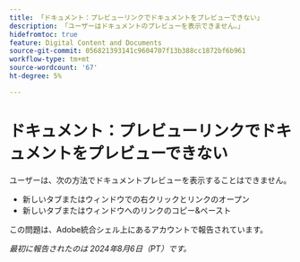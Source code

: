 ```yaml
---
title: 「ドキュメント：プレビューリンクでドキュメントをプレビューできない」
description: 「ユーザーはドキュメントのプレビューを表示できません。」
hidefromtoc: true
feature: Digital Content and Documents
source-git-commit: 056821393141c9604707f13b388cc1872bf6b961
workflow-type: tm+mt
source-wordcount: '67'
ht-degree: 5%

---
```



# ドキュメント：プレビューリンクでドキュメントをプレビューできない

ユーザーは、次の方法でドキュメントプレビューを表示することはできません。

* 新しいタブまたはウィンドウでの右クリックとリンクのオープン
* 新しいタブまたはウィンドウへのリンクのコピー&amp;ペースト

この問題は、Adobe統合シェル上にあるアカウントで報告されています。

_最初に報告されたのは 2024年8月6日（PT）です。_
